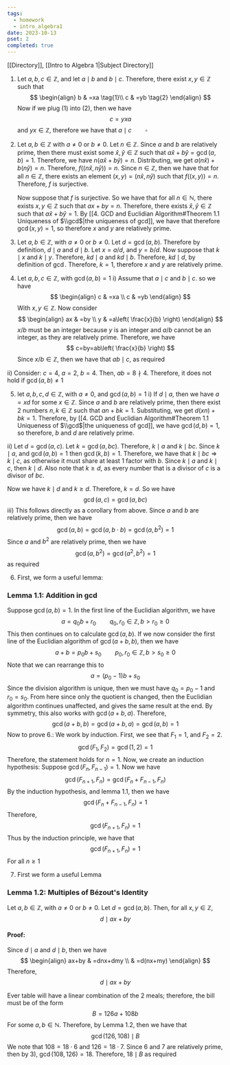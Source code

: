 ```yaml
---
tags:
  - homework
  - intro_algebra1
date: 2023-10-13
pset: 2
completed: true
---
```

[[Directory]], [[Intro to Algebra 1|Subject Directory]]
1. Let $a,\, b,\,c\in\mathbb{Z}$, and let $a\mid b$ and $b\mid c$. Therefore, there exist $x,\,y\in\mathbb{Z}$ such that 
$$
\begin{align}
b & =xa \tag{1}\\
c & =yb \tag{2}
\end{align}
$$
Now if we plug $(1)$ into $(2)$, then we have
$$
c=yxa
$$
and $yx \in\mathbb{Z}$, therefore we have that $a\mid c\qquad \square$

2. Let $a,\,b \in \mathbb{Z}$ with $a\neq 0$ or $b\neq 0$. Let $n \in\mathbb{Z}$. Since $a$ and $b$ are relatively prime, then there must exist some $\hat{x},\,\hat{y}\in\mathbb{Z}$ such that $a\hat{x}+b\hat{y}=\gcd(a,\,b)=1$. Therefore, we have $n(a\hat{x}+b\hat{y})=n$. Distributing, we get $a(n\hat{x})+b(n\hat{y})=n$. Therefore, $f((n\hat{x},\,n\hat{y}))=n$. Since $n \in \mathbb{Z}$, then we have that for all $n \in\mathbb{Z}$, there exists an element $(x,\,y)=(n\hat{x},\,n\hat{y})$ such that $f((x,\,y))=n$. Therefore, $f$ is surjective. 

	Now suppose that $f$ is surjective. So we have that for all $n \in\mathbb{N}$, there exists $x,\,y \in \mathbb{Z}$ such that $ax+by=n$. Therefore, there exists $\hat{x},\,\hat{y} \in \mathbb{Z}$ such that $a\hat{x}+b\hat{y}=1$. By [[4. GCD and Euclidian Algorithm#Theorem 1.1 Uniqueness of $\\gcd$|the uniqueness of gcd]], we have that therefore $\gcd(x,\,y)=1$, so therefore $x$ and $y$ are relatively prime.
	

3. Let $a,\,b \in \mathbb{Z}$, with $a\neq 0$ or $b\neq 0$. Let $d=\gcd(a,\,b)$. Therefore by definition, $d\mid a$ and $d\mid b$. Let $x=a/d$, and $y=b/d$. Now suppose that $k\mid x$ and $k\mid y$. Therefore, $kd\mid a$ and $kd\mid b$. Therefore, $kd\mid d$, by definition of $\gcd$. Therefore, $k=1$, therefore $x$ and $y$ are relatively prime.

4. Let $a,\,b,\,c \in \mathbb{Z}$, with $\gcd(a,\,b)=1$
i) Assume that $a\mid c$ and $b\mid c$. so we have 
$$
\begin{align}
c & =xa \\
c & =yb
\end{align}
$$
With $x,\,y\in\mathbb{Z}$. Now consider 
$$
\begin{align}
ax & =by \\
 y & =a\left( \frac{x}{b} \right)
\end{align}
$$
$x/b$ must be an integer because $y$ is an integer and $a/b$ cannot be an integer, as they are relatively prime. Therefore, we have
$$
c=by=ab\left( \frac{x}{b} \right)
$$
Since $x/b\in\mathbb{Z}$, then we have that $ab\mid c$, as required

ii) Consider: $c=4$, $a=2$, $b=4$. Then, $ab=8\nmid 4$. Therefore, it does not hold if $\gcd(a,\,b)\neq 1$

5. let $a,\,b,\,c,\,d\in\mathbb{Z}$, with $a\neq 0$, and $\gcd(a,\,b)=1$
i) If $d\mid a$, then we have $a=xd$ for some $x \in\mathbb{Z}$. Since $a$ and $b$ are relatively prime, then there exist 2 numbers $n,\,k \in \mathbb{Z}$ such that $an+bk=1$. Substituting, we get $d(xn)+bk=1$. Therefore, by [[4. GCD and Euclidian Algorithm#Theorem 1.1 Uniqueness of $\\gcd$|the uniqueness of gcd]], we have $\gcd(d,\,b)=1$, so therefore, $b$ and $d$ are relatively prime.

ii) Let $d=\gcd(a,\,c)$. Let $k=\gcd(a,\,bc)$. Therefore, $k\mid a$ and $k\mid bc$. Since $k\mid a$, and $\gcd(a,\,b)=1$ then $\gcd(k,\,b)=1$. Therefore, we have that $k\mid bc\Rightarrow k\mid c$, as otherwise it must share at least 1 factor with $b$. Since $k\mid a$ and $k\mid c$, then $k\mid d$. Also note that $k\geq d$, as every number that is a divisor of $c$ is a divisor of $bc$.

Now we have $k\mid d$ and $k\geq d$. Therefore, $k=d$. So we have
$$
\gcd(a,\, c)=\gcd(a,\, bc)
$$
iii) This follows directly as a corollary from above. Since $a$ and $b$ are relatively prime, then we have
$$
\gcd(a,\, b)=\gcd(a,\, b\cdot b)=\gcd(a,\, b^{2})=1
$$
Since $a$ and $b^{2}$ are relatively prime, then we have
$$
\gcd(a,\, b^{2})=\gcd(a^{2},\, b^{2})=1
$$
as required

6. First, we form a useful lemma:
### Lemma 1.1: Addition in $\gcd$
Suppose $\gcd(a,\,b)=1$. In the first line of the Euclidian algorithm, we have
$$
a=q_{0}b+r_{0}\qquad q_{0},\, r_{0}\in \mathbb{Z},\,  b>r_{0}\geq 0
$$
This then continues on to calculate $\gcd(a,\,b)$. If we now consider the first line of the Euclidian algorithm of $\gcd(a+b,\,b)$, then we have
$$
a+b=p_{0}b+s_{0}\qquad p_{0},\, r_{0}\in \mathbb{Z},\, b>s_{0}\geq 0
$$
Note that we can rearrange this to
$$
a=(p_{0}-1)b+s_{0}
$$
Since the division algorithm is unique, then we must have $q_{0}=p_{0}-1$ and $r_{0}=s_{0}$. From here since only the quotient is changed, then the Euclidian algorithm continues unaffected, and gives the same result at the end. By symmetry, this also works with $\gcd(a+b,\,a)$. Therefore,
$$
\gcd(a+b,\, b)=\gcd(a+b,\, a)=\gcd(a,\, b)=1
$$
Now to prove 6.:
We work by induction. First, we see that $F_{1}=1$, and $F_{2}=2$. 
$$
\gcd(F_{1},\, F_{2})=\gcd(1,\, 2)=1
$$
Therefore, the statement holds for $n=1$.
Now, we create an induction hypothesis: 
Suppose $\gcd(F_{n},\,F_{n-1})=1$. Now we have
$$
\gcd(F_{n+1},\, F_{n})=\gcd(F_{n}+F_{n-1},\, F_{n})
$$
By the induction hypothesis, and lemma 1.1, then we have
$$
\gcd(F_{n}+F_{n-1},\, F_{n})=1
$$
Therefore, 
$$
\gcd(F_{n+1},\, F_{n})=1
$$
Thus by the induction principle, we have that 
$$
\gcd(F_{n+1},\, F_{n})=1
$$
For all $n\geq 1$

7. First we form a useful Lemma
### Lemma 1.2: Multiples of Bézout's Identity 
Let $a,\,b \in \mathbb{Z}$, with $a\neq 0$ or $b\neq 0$. Let $d=\gcd(a,\,b)$. Then, for all $x,\,y \in \mathbb{Z}$, 
$$
d\mid ax+by
$$
#### Proof:
Since $d\mid a$ and $d\mid b$, then we have
$$
\begin{align}
 ax+by & =dnx+dmy   \\
 & =d(nx+my)
 \end{align}
$$
Therefore, $$
d\mid ax+by
$$

Ever table will have a linear combination of the 2 meals; therefore, the bill must be of the form
$$
B=126a+108b
$$
For some $a,\,b \in \mathbb{N}$. Therefore, by Lemma 1.2, then we have that
$$
\gcd(126,\, 108)\mid B
$$
We note that $108=18\cdot 6$ and $126=18\cdot 7$. Since $6$ and $7$ are relatively prime, then by 3), $\gcd(108,\,126)=18$.
Therefore, $18\mid B$ as required


